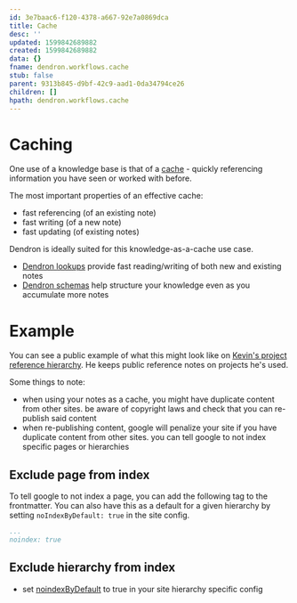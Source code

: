 ```yaml
---
id: 3e7baac6-f120-4378-a667-92e7a0869dca
title: Cache
desc: ''
updated: 1599842689882
created: 1599842689882
data: {}
fname: dendron.workflows.cache
stub: false
parent: 9313b845-d9bf-42c9-aad1-0da34794ce26
children: []
hpath: dendron.workflows.cache
---
```

# Caching

One use of a knowledge base is that of a [cache](https://en.wikipedia.org/wiki/Cache_(computing)) - quickly referencing information you have seen or worked with before. 

The most important properties of an effective cache:

- fast referencing (of an existing note)
- fast writing (of a new note)
- fast updating (of existing notes)

Dendron is ideally suited for this knowledge-as-a-cache use case. 

- [Dendron lookups](a7c3a810-28c8-4b47-96a6-8156b1524af3) provide fast reading/writing of both new and existing notes
- [Dendron schemas](c5e5adde-5459-409b-b34d-a0d75cbb1052) help structure your knowledge even as you accumulate more notes

# Example

You can see a public example of what this might look like on [Kevin's project reference hierarchy](https://www.kevinslin.com/notes/f46d3d6c-9704-4ddc-ad7d-69612d214905.html). He keeps public reference notes on projects he's used. 

Some things to note: 

- when using your notes as a cache, you might have duplicate content from other sites. be aware of copyright laws and check that you can re-publish said content
- when re-publishing content, google will penalize your site if you have duplicate content from other sites. you can tell google to not index specific pages or hierarchies

## Exclude page from index


To tell google to not index a page, you can add the following tag to the frontmatter. You can also have this as a default for a given hierarchy by setting `noIndexByDefault: true` in the site config.

```yml
...
noindex: true
```


## Exclude hierarchy from index

- set [noindexByDefault](73d395c9-5041-4d0d-9db7-080d9586136e) to true in your site hierarchy specific config
